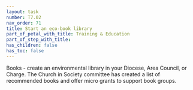 ```yaml
---
layout: task
number: T7.02
nav_order: 71
title: Start an eco-book library
part_of_petal_with_title: Training & Education
part_of_step_with_title: 
has_children: false
has_toc: false
---
```


Books - create an environmental library in your Diocese, Area Council, or Charge.  The Church in Society committee has created a list of recommended books and offer micro grants to support book groups.
